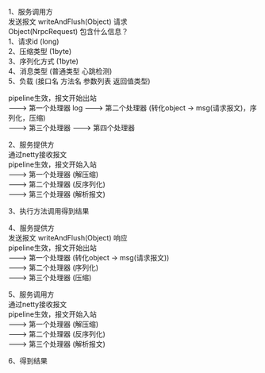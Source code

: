 1、服务调用方  
发送报文 writeAndFlush(Object) 请求  
Object(NrpcRequest) 包含什么信息？  
1、请求id (long)  
2、压缩类型 (1byte)  
3、序列化方式 (1byte)   
4、消息类型 (普通类型 心跳检测)  
5、负载 (接口名 方法名 参数列表 返回值类型)

pipeline生效，报文开始出站  
---> 第一个处理器 log
---> 第二个处理器 (转化object -> msg(请求报文)，序列化，压缩)  
---> 第三个处理器 
---> 第四个处理器

2、服务提供方  
通过netty接收报文  
pipeline生效，报文开始入站  
---> 第一个处理器 (解压缩)  
---> 第二个处理器 (反序列化)  
---> 第三个处理器 (解析报文)

3、执行方法调用得到结果

4、服务提供方  
发送报文 writeAndFlush(Object) 响应  
pipeline生效，报文开始出站  
---> 第一个处理器 (转化object -> msg(请求报文))  
---> 第二个处理器 (序列化)  
---> 第三个处理器 (压缩)  

5、服务调用方  
通过netty接收报文  
pipeline生效，报文开始入站  
---> 第一个处理器 (解压缩)  
---> 第二个处理器 (反序列化)  
---> 第三个处理器 (解析报文)  

6、得到结果